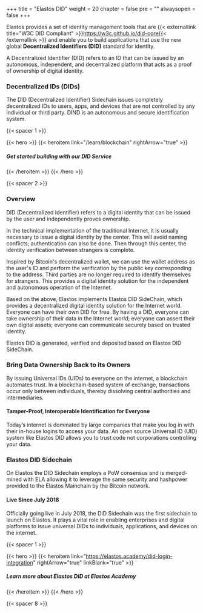 
+++
title = "Elastos DID"
weight = 20
chapter = false
pre = ""
alwaysopen = false
+++

Elastos provides a set of identity management tools that are 
{{< externallink title="W3C DID Compliant" >}}https://w3c.github.io/did-core{{< /externallink >}}
and enable you to build applications that use the new global **Decentralized Identifiers (DID)** standard for identity.
 
A Decentralized Identifier (DID) refers to an ID that can be issued by an autonomous, independent, and decentralized 
platform that acts as a proof of ownership of digital identity.

### Decentralized IDs (DIDs)

The DID (Decentralized Identifier) Sidechain issues completely decentralized IDs to users, apps, and devices that are 
not controlled by any individual or third party. DIND is an autonomous and secure identification system.

{{< spacer 1 >}}

{{< hero >}}
    {{< heroitem link="/learn/blockchain" rightArrow="true" >}}
        <h5>Get started building with our DID Service</h5>
    {{< /heroitem >}}
{{< /hero >}}

{{< spacer 2 >}}

### Overview

DID (Decentralized Identifier) ​​refers to a digital identity that can be issued by the user and independently proves ownership.

In the technical implementation of the traditional Internet, it is usually necessary to issue a digital identity by the center. This will avoid naming conflicts; authentication can also be done. Then through this center, the identity verification between strangers is complete.

Inspired by Bitcoin's decentralized wallet, we can use the wallet address as the user's ID and perform the verification by the public key corresponding to the address. Third parties are no longer required to identify themselves for strangers. This provides a digital identity solution for the independent and autonomous operation of the Internet.

Based on the above, Elastos implements Elastos DID SideChain, which provides a decentralized digital identity solution for the Internet world. Everyone can have their own DID for free. By having a DID, everyone can take ownership of their data in the Internet world; everyone can assert their own digital assets; everyone can communicate securely based on trusted identity.

Elastos DID is generated, verified and deposited based on Elastos DID SideChain. 

### Bring Data Ownership Back to its Owners

By issuing Universal IDs (UIDs) to everyone on the internet, a blockchain automates trust. In a blockchain-based 
system of exchange, transactions occur only between individuals, thereby dissolving central authorities and intermediaries.

#### Tamper-Proof, Interoperable Identification for Everyone

Today’s internet is dominated by large companies that make you log in with their in-house logins to access your data. 
An open source Universal ID (UID) system like Elastos DID allows you to trust code not corporations controlling your data.

### Elastos DID Sidechain

On Elastos the DID Sidechain employs a PoW consensus and is merged-mined with ELA allowing it to leverage the same 
security and hashpower provided to the Elastos Mainchain by the Bitcoin network.

#### Live Since July 2018

Officially going live in July 2018, the DID Sidechain was the first sidechain to launch on Elastos. It plays a vital 
role in enabling enterprises and digital platforms to issue universal DIDs to individuals, applications, and devices on the internet.

{{< spacer 1 >}}

{{< hero >}}
    {{< heroitem link="https://elastos.academy/did-login-integration" rightArrow="true" linkBlank="true" >}}
        <h5>Learn more about Elastos DID at Elastos Academy</h5>
    {{< /heroitem >}}
{{< /hero >}}

{{< spacer 8 >}}

<!--
## Or Explore More About Decentralized Identities:

{{< spacer 1 >}}

{{< hero >}}
    {{< heroitem title="Sidechains" link="/learn/blockchain/sidechains" >}}
        
    {{< /heroitem >}}
    
    {{< heroitem title="Tokenomics of ELA" link="/learn/blockchain/tokenonmics" >}}
        
    {{< /heroitem >}}
    
    {{< heroitem title="Mainnet, Testnet" link="/learn/blockchain/testnet_mainnet" >}}
        
    {{< /heroitem >}}   
{{< /hero >}}
-->
